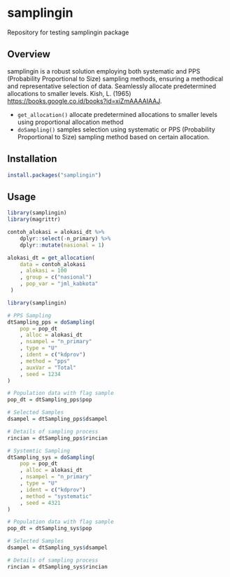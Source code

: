 # samplingin
Repository for testing samplingin package

## Overview
samplingin is a robust solution employing both systematic and PPS (Probability Proportional to Size) sampling methods, ensuring a methodical and representative selection of data. 
Seamlessly allocate predetermined allocations to smaller levels. Kish, L. (1965) <https://books.google.co.id/books?id=xiZmAAAAIAAJ>.

- `get_allocation()` allocate predetermined allocations to smaller levels using proportional allocation method
- `doSampling()` samples selection using systematic or PPS (Probability Proportional to Size) sampling method based on certain allocation.

## Installation

``` r
install.packages("samplingin")
```

## Usage

``` r
library(samplingin)
library(magrittr)

contoh_alokasi = alokasi_dt %>%
    dplyr::select(-n_primary) %>%
    dplyr::mutate(nasional = 1)

alokasi_dt = get_allocation(
    data = contoh_alokasi
    , alokasi = 100
    , group = c("nasional")
    , pop_var = "jml_kabkota"
 )

library(samplingin)

# PPS Sampling 
dtSampling_pps = doSampling(
    pop = pop_dt
    , alloc = alokasi_dt
    , nsampel = "n_primary"
    , type = "U"
    , ident = c("kdprov")
    , method = "pps"
    , auxVar = "Total"
    , seed = 1234
)

# Population data with flag sample
pop_dt = dtSampling_pps$pop

# Selected Samples
dsampel = dtSampling_pps$dsampel

# Details of sampling process
rincian = dtSampling_pps$rincian

# Systemtic Sampling 
dtSampling_sys = doSampling(
    pop = pop_dt
    , alloc = alokasi_dt
    , nsampel = "n_primary"
    , type = "U"
    , ident = c("kdprov")
    , method = "systematic"
    , seed = 4321
)

# Population data with flag sample
pop_dt = dtSampling_sys$pop

# Selected Samples
dsampel = dtSampling_sys$dsampel

# Details of sampling process
rincian = dtSampling_sys$rincian
```